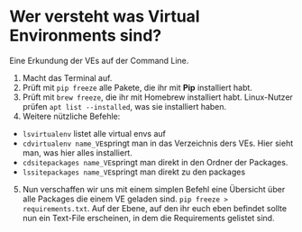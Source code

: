 # Wer versteht was Virtual Environments sind?

Eine Erkundung der VEs auf der Command Line.

1. Macht das Terminal auf.
2. Prüft mit ```pip freeze``` alle Pakete, die ihr mit **Pip** installiert habt.
3. Prüft mit ```brew freeze```, die ihr mit Homebrew installiert habt. Linux-Nutzer prüfen ```apt list --installed```, was sie installiert haben.
4. Weitere nützliche Befehle:
  - ```lsvirtualenv``` listet alle virtual envs auf
  - ```cdvirtualenv name_VE```springt man in das Verzeichnis ders VEs. Hier sieht man, was hier alles installiert.
  - ```cdsitepackages name_VE```springt man direkt in den Ordner der Packages.
  - ```lssitepackages name_VE```springt man direkt zu den packages
5. Nun verschaffen wir uns mit einem simplen Befehl eine Übersicht über alle Packages die einem VE geladen sind. ```pip freeze > requirements.txt```. Auf der Ebene, auf den ihr euch eben befindet sollte nun ein Text-File erscheinen, in dem die Requirements gelistet sind.
